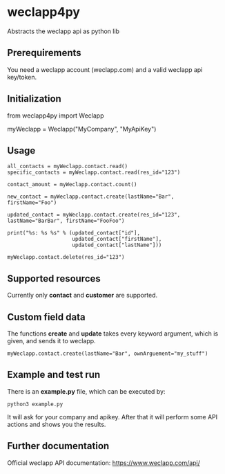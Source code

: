 # weclapp4py
Abstracts the weclapp api as python lib

## Prerequirements
You need a weclapp account (weclapp.com) and a valid weclapp api key/token.

## Initialization
from weclapp4py import Weclapp

myWeclapp = Weclapp("MyCompany", "MyApiKey")

## Usage
~~~~
all_contacts = myWeclapp.contact.read()
specific_contacts = myWeclapp.contact.read(res_id="123")

contact_amount = myWeclapp.contact.count()

new_contact = myWeclapp.contact.create(lastName="Bar", firstName="Foo")

updated_contact = myWeclapp.contact.create(res_id="123", lastName="BarBar", firstName="FooFoo")

print("%s: %s %s" % (updated_contact["id"], 
                     updated_contact["firstName"], 
                     updated_contact["lastName"]))

myWeclapp.contact.delete(res_id="123")
~~~~
## Supported resources
Currently only **contact** and **customer** are supported.

## Custom field data
The functions **create** and **update** takes every keyword argument, which is given, and sends it to weclapp.
~~~~
myWeclapp.contact.create(lastName="Bar", ownArguement="my_stuff")
~~~~

## Example and test run
There is an **example.py** file, which can be executed by:
~~~~
python3 example.py
~~~~
It will ask for your company and apikey. After that it will perform some API actions and shows you the results.

## Further documentation
Official weclapp API documentation: https://www.weclapp.com/api/
